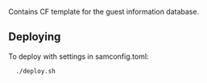 Contains CF template for the guest information database.

## Deploying

To deploy with settings in samconfig.toml:

```bash
  ./deploy.sh
```
